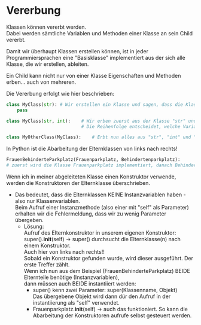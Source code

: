 # Vererbung
Klassen können vererbt werden.  
Dabei werden sämtliche Variablen und Methoden einer Klasse an sein Child vererbt.

Damit wir überhaupt Klassen erstellen können, ist in jeder Programmiersprachen eine "Basisklasse" implementiert
aus der sich alle Klasse, die wir erstellen, ableiten.

Ein Child kann nicht nur von einer Klasse Eigenschaften und Methoden erben... auch von mehreren.

Die Vererbung erfolgt wie hier beschrieben:
````python
class MyClass(str): # Wir erstellen ein Klasse und sagen, dass die Klasse alle Eigenschaften und Methoden der Klasse "str" erben soll.
    pass

class MyClass(str, int):    # Wir erben zuerst aus der Klasse "str" und dann aus der Klasse "int".
                            # Die Reihenfolge entscheidet, welche Variablen und Methoden überschrieben werden.

class MyOtherClass(MyClass):    # Erbt nun alles aus "str", "int" und "MyClass"
````

In Python ist die Abarbeitung der Elternklassen von links nach rechts!
````python
FrauenBehinderteParkplatz(Frauenparkplatz, Behindertenparkplatz):
# zuerst wird die Klasse Frauenparkplatz implementiert, danach Behindertenparkplatz
````

Wenn ich in meiner abgeleiteten Klasse einen Konstruktor verwende, werden die Konstruktoren der Elternklasse überschrieben.  
* Das bedeutet, dass die Elternklassen KEINE Instanzvariablen haben - also nur Klassenvariablen.  
Beim Aufruf einer Instanzmethode (also einer mit "self" als Parameter) erhalten wir die Fehlermeldung, dass wir zu wenig Parameter übergeben.
  * Lösung:  
    Aufruf des Elternkonstruktor in unserem eigenen Konstruktor:  
    super().__init__(self)
    -> super() durchsucht die Elternklasse(n) nach einem Konstruktor.  
    Auch hier von links nach rechts!!  
    Sobald ein Konstruktor gefunden wurde, wird dieser ausgeführt. Der erste Treffer zählt.  
    Wenn ich nun aus dem Beispiel (FrauenBehinderteParkplatz) BEIDE Elternteile benötige (Instanzvariablen),  
    dann müssen auch BEIDE instantiiert werden:
    * super() kenn zwei Parameter: super(Klassenname, Objekt)  
      Das übergebene Objekt wird dann dür den Aufruf in der instantiierung als "self" verwendet.
    * Frauenparkplatz.__init__(self) -> auch das funktioniert. So kann die Abarbeitung der Konstruktoren aufrufe selbst gesteuert werden.